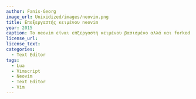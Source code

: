 ```yaml
---
author: Fanis-Georg
image_url: Unixidized/images/neovim.png
title: Επεξεργαστής κειμένου neovim
year: 2015
caption: To neovim είναι επξεργαστή κειμένου βασισμένο αλλά και forked από το vim. Σκοπός της δημιουργίας του ήταν να βελτιωθεί το vim εστιάζοντας στην ευκολότερη υλοποίηση API's όπως ένας language server, καθαρισμός του codebase και τέλος ευκολότερη εξατομίκευση με plugins. Αυτό συμβαίνει επειδή το neovim λειτουργεί με community patches στα οποία ο καθένας μπορεί να συνεισφέρει, ενώ στο vim μόνο ο δημιουργός του κάνει commits χωρίς να αφήνει κάποιον αλλον να βοηθήσει και έτσι μπερδεύεται το codebase με αποτέκλεσμα να δυσκολεύει τον μέσο χρήστη όταν θέλει να βάλει κάποια extentions. Το neovim απόκτησε περισσότερους χρήστες από τότε που βγήκε το  vim 9.0 που χρησιμοποιεί μόνο το δύσχρηστο vimscript αντί για lua για τα configurations.
license_url:  
license_text: 
categories:
  - Text Editor
tags:
  - Lua
  - Vimscript 
  - Neovim
  - Text Editor
  - Vim
---
```

